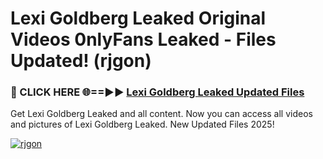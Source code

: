 # Lexi Goldberg Leaked Original Videos 0nlyFans Leaked - Files Updated! (rjgon)

<h3>🔴 CLICK HERE 🌐==►► <a href="https://tinyurl.com/ms9xzufz" rel="nofollow">Lexi Goldberg Leaked Updated Files</a></h3>

Get Lexi Goldberg Leaked and all content. Now you can access all videos and pictures of Lexi Goldberg Leaked. New Updated Files 2025!

[![rjgon](https://i.imgur.com/PQ7UWWw.gif)](https://tinyurl.com/ms9xzufz)
